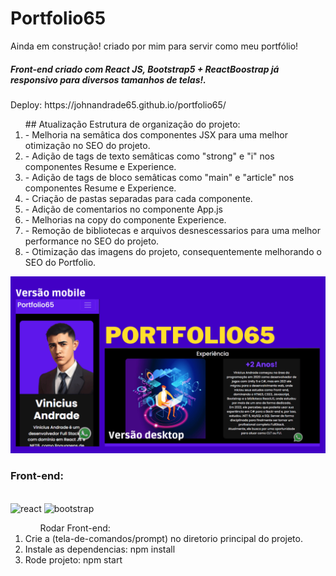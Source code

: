 ﻿# Portfolio65
<p>Ainda em construção! criado por mim para servir como meu portfólio!</p>
<h5>Front-end criado com React JS, Bootstrap5 + ReactBoostrap já responsivo para diversos tamanhos de telas!.</h5>
<p>Deploy: https://johnandrade65.github.io/portfolio65/</p>

<ol>## Atualização Estrutura de organização do projeto:
  <li>- Melhoria na semâtica dos componentes JSX para uma melhor otimização no SEO do projeto.</li>
  <li>- Adição de tags de texto semâticas como "strong" e "i" nos componentes Resume e Experience.</li>
  <li>- Adição de tags de bloco semâticas como "main" e "article" nos componentes Resume e Experience.</li>
  <li>- Criação de pastas separadas para cada componente.</li>
  <li>- Adição de comentarios no componente App.js</li>
  <li>- Melhorias na copy do componente Experience.</li>
  <li>- Remoção de bibliotecas e arquivos desnescessarios para uma melhor performance no SEO do projeto.</li>
  <li>- Otimização das imagens do projeto, consequentemente melhorando o SEO do Portfolio.</li>
</ol>
<img src="./src/assets/readme.png" alt="Screen Capture">
<div>
  <h3>Front-end:</h3>
  <div style="display: inline_block"><br/>
    <img alt="react" src="https://img.shields.io/badge/React-20232A?style=for-the-badge&logo=react&logoColor=61DAFB"/>
    <img alt="bootstrap" src="https://img.shields.io/badge/Bootstrap-563D7C?style=for-the-badge&logo=bootstrap&logoColor=white"/>
  </div>
</div>
<ol>
<ol>Rodar Front-end:</ol>
  <li>Crie a (tela-de-comandos/prompt) no diretorio principal do projeto.</li>
  <li>Instale as dependencias: npm install</li>
  <li>Rode projeto: npm start</li>
</ol>

